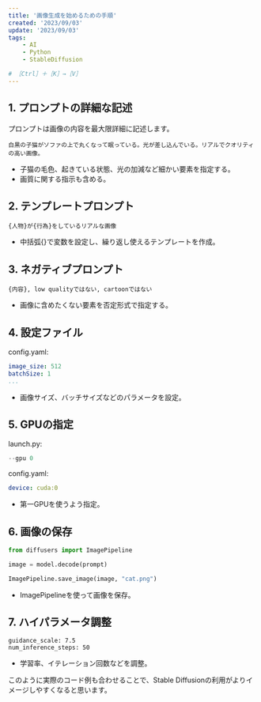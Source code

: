 ```yaml
---
title: '画像生成を始めるための手順'
created: '2023/09/03'
update: '2023/09/03'
tags: 
    - AI
    - Python
    - StableDiffusion

# ［Ctrl］＋［K］→［V］
---
```


## 1. プロンプトの詳細な記述

プロンプトは画像の内容を最大限詳細に記述します。

```
白黒の子猫がソファの上で丸くなって眠っている。光が差し込んでいる。リアルでクオリティの高い画像。
```

- 子猫の毛色、起きている状態、光の加減など細かい要素を指定する。
- 画質に関する指示も含める。

## 2. テンプレートプロンプト

```
{人物}が{行為}をしているリアルな画像
```

- 中括弧{}で変数を設定し、繰り返し使えるテンプレートを作成。

## 3. ネガティブプロンプト

```
{内容}, low qualityではない, cartoonではない
``` 

- 画像に含めたくない要素を否定形式で指定する。

## 4. 設定ファイル

config.yaml:

```yaml
image_size: 512
batchSize: 1 
...
```

- 画像サイズ、バッチサイズなどのパラメータを設定。

## 5. GPUの指定

launch.py:

```python
--gpu 0
```

config.yaml:

```yaml 
device: cuda:0
```

- 第一GPUを使うよう指定。

## 6. 画像の保存

```python
from diffusers import ImagePipeline

image = model.decode(prompt) 

ImagePipeline.save_image(image, "cat.png")
```

- ImagePipelineを使って画像を保存。

## 7. ハイパラメータ調整

```
guidance_scale: 7.5 
num_inference_steps: 50
``` 

- 学習率、イテレーション回数などを調整。

このように実際のコード例も合わせることで、Stable Diffusionの利用がよりイメージしやすくなると思います。